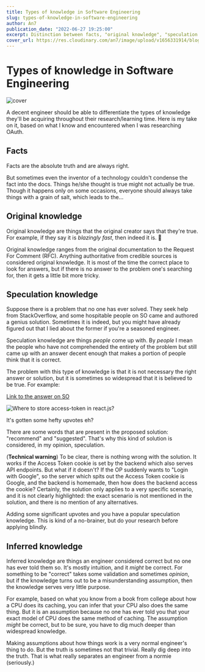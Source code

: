 ```yaml
---
title: Types of knowledge in Software Engineering
slug: types-of-knowledge-in-software-engineering
author: An7
publication_date: "2022-06-27 19:25:00"
excerpt: Distinction between facts, "original knowledge", "speculation knowledge" and "inferred knowledge".
cover_url: https://res.cloudinary.com/an7/image/upload/v1656331914/blog/pexels-mentatdgt-1319854_kt0lbp.jpg
---
```


# Types of knowledge in Software Engineering

![cover](https://res.cloudinary.com/an7/image/upload/v1656331914/blog/pexels-mentatdgt-1319854_kt0lbp.jpg)

A decent engineer should be able to differentiate the types of knowledge they'll
be acquiring throughout their research/learning time. Here is my take on it,
based on what I know and encountered when I was researching OAuth.

## Facts

Facts are the absolute truth and are always right.

But sometimes even the inventor of a technology couldn't condense the fact into
the docs. Things he/she thought is true might not actually be true. Though it
happens only on some occasions, everyone should always take things with a grain
of salt, which leads to the...

## Original knowledge

Original knowledge are things that the original creator says that they're true.
For example, if they say it is *blazingly fast*, then indeed it is. 🐧

Original knowledge ranges from the original documentation to the Request For
Comment (RFC). Anything authoritative from credible sources is considered
original knowledge. It is most of the time the correct place to look for
answers, but if there is no answer to the problem one's searching for, then it
gets a little bit more tricky.

## Speculation knowledge

Suppose there is a problem that no one has ever solved. They seek help from
StackOverflow, and some hospitable people on SO came and authored a genius
solution. Sometimes it is indeed, but you might have already figured out that I
lied about the former if you're a seasoned engineer.

Speculation knowledge are things *people* come up with. By *people* I mean the
people who have not comprehended the entirety of the problem but still came up
with an answer decent enough that makes a portion of people think that it is
correct.

The problem with this type of knowledge is that it is not necessary the right
answer or solution, but it is sometimes so widespread that it is believed to be
true. For example:

[Link to the answer on SO][2]

![Where to store access-token in react.js?][1]

It's gotten some hefty upvotes eh?

There are some words that are present in the proposed solution: "recommend" and
"suggested". That's why this kind of solution is considered, in my opinion,
speculation.

(**Technical warning**) To be clear, there is nothing wrong with the solution.
It works if the Access Token cookie is set by the backend which also serves API
endpoints. But what if it doesn't? If the OP suddenly wants to "Login with
Google", so the server which spits out the Access Token cookie is Google, and
the backend is homemade, then how does the backend access the cookie? Certainly,
the solution only applies to a very specific scenario, and it is not clearly
highlighted: the exact scenario is not mentioned in the solution, and there is
no mention of any alternatives.

Adding some significant upvotes and you have a popular speculation knowledge.
This is kind of a no-brainer, but do your research before applying blindly.

## Inferred knowledge

Inferred knowledge are things an engineer considered correct but no one has ever
told them so. It's mostly intuition, and it *might* be correct. For something to
be "correct" takes some validation and sometimes *opinion*, but if the knowledge
turns out to be a misunderstanding assumption, then the knowledge serves very
little purpose.

For example, based on what you know from a book from college about how a CPU
does its caching, you can infer that your CPU also does the same thing. But it
is an assumption because no one has ever told you that your exact model of CPU
does the same method of caching. The assumption *might* be correct, but to be
sure, you have to dig much deeper than widespread knowledge.

Making assumptions about how things work is a very normal engineer's thing to
do. But the truth is sometimes not that trivial. Really dig deep into the truth.
That is what really separates an engineer from a normie (seriously.)

[1]: https://res.cloudinary.com/an7/image/upload/v1656331497/blog/where-to-store-access-token-in-react-js_hzelfl.png
[2]: https://stackoverflow.com/a/61106253
